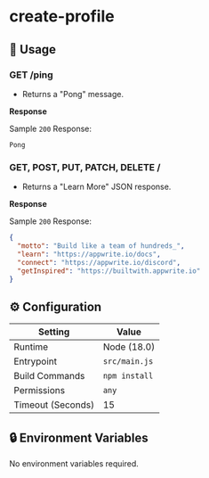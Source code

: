 # create-profile

## 🧰 Usage

### GET /ping

- Returns a "Pong" message.

**Response**

Sample `200` Response:

```text
Pong
```

### GET, POST, PUT, PATCH, DELETE /

- Returns a "Learn More" JSON response.

**Response**

Sample `200` Response:

```json
{
  "motto": "Build like a team of hundreds_",
  "learn": "https://appwrite.io/docs",
  "connect": "https://appwrite.io/discord",
  "getInspired": "https://builtwith.appwrite.io"
}
```

## ⚙️ Configuration

| Setting           | Value         |
| ----------------- | ------------- |
| Runtime           | Node (18.0)   |
| Entrypoint        | `src/main.js` |
| Build Commands    | `npm install` |
| Permissions       | `any`         |
| Timeout (Seconds) | 15            |

## 🔒 Environment Variables

No environment variables required.
